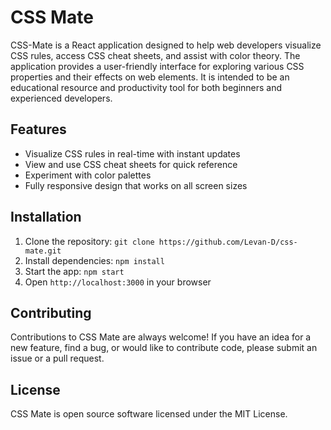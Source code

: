 # CSS Mate

CSS-Mate is a React application designed to help web developers visualize CSS rules, access CSS cheat sheets, and assist with color theory. The application provides a user-friendly interface for exploring various CSS properties and their effects on web elements. It is intended to be an educational resource and productivity tool for both beginners and experienced developers.


## Features

- Visualize CSS rules in real-time with instant updates
- View and use CSS cheat sheets for quick reference
- Experiment with color palettes
- Fully responsive design that works on all screen sizes 

## Installation

1. Clone the repository: `git clone https://github.com/Levan-D/css-mate.git`
2. Install dependencies: `npm install`
3. Start the app: `npm start`
4. Open `http://localhost:3000` in your browser


## Contributing

Contributions to CSS Mate are always welcome! If you have an idea for a new feature, find a bug, or would like to contribute code, please submit an issue or a pull request.

## License

CSS Mate is open source software licensed under the MIT License.
